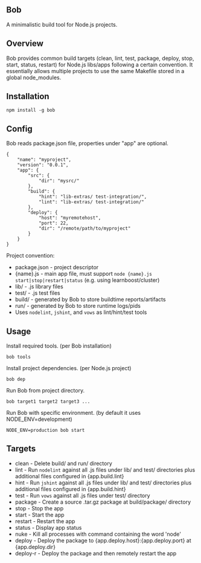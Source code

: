 Bob
---

A minimalistic build tool for Node.js projects.

Overview
--------

Bob provides common build targets (clean, lint, test, package, deploy, stop, start, status, restart) for Node.js libs/apps following a certain convention. It essentially allows multiple projects to use the same Makefile stored in a global node_modules.

Installation
------------

    npm install -g bob

Config
------

Bob reads package.json file, properties under "app" are optional.

    {
        "name": "myproject",
        "version": "0.0.1",
        "app": {
            "src": {
                "dir": "mysrc/"
            },
            "build": {
                "hint": "lib-extras/ test-integration/",
                "lint": "lib-extras/ test-integration/"
            },
            "deploy": {
                "host": "myremotehost",
                "port": 22,
                "dir": "/remote/path/to/myproject"
            }
        }
    }

Project convention:

* package.json - project descriptor
* {name}.js - main app file, must support `node {name}.js start|stop|restart|status` (e.g. using learnboost/cluster)
* lib/ - .js library files
* test/ - .js test files
* build/ - generated by Bob to store buildtime reports/artifacts
* run/ - generated by Bob to store runtime logs/pids
* Uses `nodelint`, `jshint`, and `vows` as lint/hint/test tools

Usage
-----

Install required tools. (per Bob installation)

    bob tools

Install project dependencies. (per Node.js project)

    bob dep
    
Run Bob from project directory.

    bob target1 target2 target3 ...

Run Bob with specific environment. (by default it uses NODE_ENV=development)

    NODE_ENV=production bob start
    
Targets
-------

* clean - Delete build/ and run/ directory
* lint - Run `nodelint` against all .js files under lib/ and test/ directories plus additional files configured in {app.build.lint}
* hint - Run `jshint` against all .js files under lib/ and test/ directories plus additional files configured in {app.build.hint}
* test - Run `vows` against all .js files under test/ directory
* package - Create a source .tar.gz package at build/package/ directory
* stop - Stop the app
* start - Start the app
* restart - Restart the app
* status - Display app status
* nuke - Kill all processes with command containing the word 'node'
* deploy - Deploy the package to {app.deploy.host}:{app.deploy.port} at {app.deploy.dir}
* deploy-r - Deploy the package and then remotely restart the app
